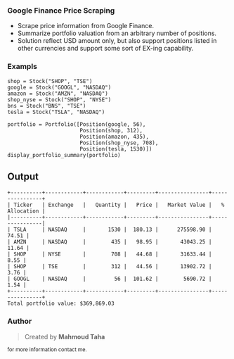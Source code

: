 ### Google Finance Price Scraping
* Scrape price information from Google Finance.
* Summarize portfolio valuation from an arbitrary number of positions.
* Solution reflect USD amount only, but also support positions listed in other currencies and support some sort of EX-ing capability.

### Exampls
    shop = Stock("SHOP", "TSE")
    google = Stock("GOOGL", "NASDAQ")
    amazon = Stock("AMZN", "NASDAQ")
    shop_nyse = Stock("SHOP", "NYSE")
    bns = Stock("BNS", "TSE")
    tesla = Stock("TSLA", "NASDAQ")

    portfolio = Portfolio([Position(google, 56),
                           Position(shop, 312),
                           Position(amazon, 435),
                           Position(shop_nyse, 708),
                           Position(tesla, 1530)])
    display_portfolio_summary(portfolio)

## Output
    +----------+------------+------------+---------+----------------+----------------+
    | Ticker   | Exchange   |   Quantity |   Price |   Market Value |   % Allocation |
    |----------+------------+------------+---------+----------------+----------------|
    | TSLA     | NASDAQ     |       1530 |  180.13 |      275598.90 |          74.51 |
    | AMZN     | NASDAQ     |        435 |   98.95 |       43043.25 |          11.64 |
    | SHOP     | NYSE       |        708 |   44.68 |       31633.44 |           8.55 |
    | SHOP     | TSE        |        312 |   44.56 |       13902.72 |           3.76 |
    | GOOGL    | NASDAQ     |         56 |  101.62 |        5690.72 |           1.54 |
    +----------+------------+------------+---------+----------------+----------------+
    Total portfolio value: $369,869.03

### Author
> Created by **Mahmoud Taha**
> 
<sub>for more information contact me.</sub>

